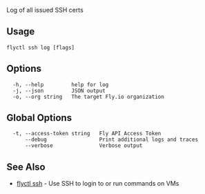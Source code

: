 Log of all issued SSH certs

## Usage
~~~
flyctl ssh log [flags]
~~~

## Options

~~~
  -h, --help         help for log
  -j, --json         JSON output
  -o, --org string   The target Fly.io organization
~~~

## Global Options

~~~
  -t, --access-token string   Fly API Access Token
      --debug                 Print additional logs and traces
      --verbose               Verbose output
~~~

## See Also

* [flyctl ssh](/docs/flyctl/ssh/)	 - Use SSH to login to or run commands on VMs

